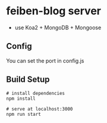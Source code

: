 # feiben-blog server

- use Koa2 + MongoDB + Mongoose

## Config

You can set the port in config.js

## Build Setup

```shell
# install dependencies
npm install

# serve at localhost:3000
npm run start
```
